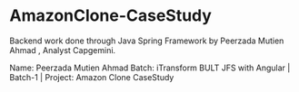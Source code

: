 # AmazonClone-CaseStudy
Backend work done through Java Spring Framework by Peerzada Mutien Ahmad , Analyst Capgemini.





Name: Peerzada Mutien Ahmad
Batch: iTransform BULT JFS with Angular | Batch-1 |
Project: Amazon Clone CaseStudy
